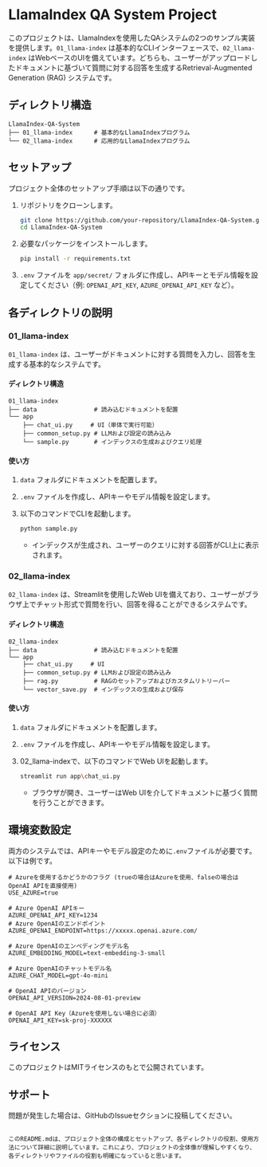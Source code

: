 
# LlamaIndex QA System Project

このプロジェクトは、LlamaIndexを使用したQAシステムの2つのサンプル実装を提供します。`01_llama-index` は基本的なCLIインターフェースで、`02_llama-index` はWebベースのUIを備えています。どちらも、ユーザーがアップロードしたドキュメントに基づいて質問に対する回答を生成するRetrieval-Augmented Generation (RAG) システムです。

## ディレクトリ構造

```
LlamaIndex-QA-System
├── 01_llama-index      # 基本的なLlamaIndexプログラム
└── 02_llama-index      # 応用的なLlamaIndexプログラム
```

## セットアップ

プロジェクト全体のセットアップ手順は以下の通りです。

1. リポジトリをクローンします。

   ```bash
   git clone https://github.com/your-repository/LlamaIndex-QA-System.git
   cd LlamaIndex-QA-System
   ```

2. 必要なパッケージをインストールします。

   ```bash
   pip install -r requirements.txt
   ```

3. `.env` ファイルを `app/secret/` フォルダに作成し、APIキーとモデル情報を設定してください（例: `OPENAI_API_KEY`, `AZURE_OPENAI_API_KEY` など）。

## 各ディレクトリの説明

### 01_llama-index

`01_llama-index` は、ユーザーがドキュメントに対する質問を入力し、回答を生成する基本的なシステムです。

#### ディレクトリ構造

```
01_llama-index
├── data                # 読み込むドキュメントを配置
└── app
    ├── chat_ui.py     # UI（単体で実行可能）
    ├── common_setup.py # LLMおよび設定の読み込み
    └── sample.py       # インデックスの生成およびクエリ処理
```

#### 使い方

1. `data` フォルダにドキュメントを配置します。
2. `.env` ファイルを作成し、APIキーやモデル情報を設定します。
3. 以下のコマンドでCLIを起動します。

   ```bash
   python sample.py
   ```

   - インデックスが生成され、ユーザーのクエリに対する回答がCLI上に表示されます。

### 02_llama-index

`02_llama-index` は、Streamlitを使用したWeb UIを備えており、ユーザーがブラウザ上でチャット形式で質問を行い、回答を得ることができるシステムです。

#### ディレクトリ構造

```
02_llama-index
├── data                # 読み込むドキュメントを配置
└── app
    ├── chat_ui.py     # UI
    ├── common_setup.py # LLMおよび設定の読み込み
    ├── rag.py          # RAGのセットアップおよびカスタムリトリーバー
    └── vector_save.py  # インデックスの生成および保存
```

#### 使い方

1. `data` フォルダにドキュメントを配置します。
2. `.env` ファイルを作成し、APIキーやモデル情報を設定します。
3. 02_llama-indexで、以下のコマンドでWeb UIを起動します。

   ```bash
   streamlit run app\chat_ui.py
   ```

   - ブラウザが開き、ユーザーはWeb UIを介してドキュメントに基づく質問を行うことができます。

## 環境変数設定

両方のシステムでは、APIキーやモデル設定のために`.env`ファイルが必要です。以下は例です。

```
# Azureを使用するかどうかのフラグ (trueの場合はAzureを使用、falseの場合はOpenAI APIを直接使用)
USE_AZURE=true

# Azure OpenAI APIキー
AZURE_OPENAI_API_KEY=1234
# Azure OpenAIのエンドポイント
AZURE_OPENAI_ENDPOINT=https://xxxxx.openai.azure.com/

# Azure OpenAIのエンベディングモデル名
AZURE_EMBEDDING_MODEL=text-embedding-3-small

# Azure OpenAIのチャットモデル名
AZURE_CHAT_MODEL=gpt-4o-mini

# OpenAI APIのバージョン
OPENAI_API_VERSION=2024-08-01-preview

# OpenAI API Key（Azureを使用しない場合に必須）
OPENAI_API_KEY=sk-proj-XXXXXX
```

## ライセンス

このプロジェクトはMITライセンスのもとで公開されています。

## サポート

問題が発生した場合は、GitHubのIssueセクションに投稿してください。
```

このREADME.mdは、プロジェクト全体の構成とセットアップ、各ディレクトリの役割、使用方法について詳細に説明しています。これにより、プロジェクトの全体像が理解しやすくなり、各ディレクトリやファイルの役割も明確になっていると思います。
